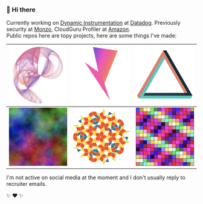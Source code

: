 ### 👋 Hi there

Currently working on [Dynamic Instrumentation](https://www.datadoghq.com/product/dynamic-instrumentation/) at [Datadog](http://github.com/datadog). Previously security at [Monzo](http://github.com/monzo), CloudGuru Profiler at [Amazon](https://github.com/amzn).  
Public repos here are topy projects, here are some things I've made:

| [<img width="256" src="img/many-worlds.png" title="WebGL de Jong attractor made reactive to sound">][many-worlds] | [<img width="256" src="img/entangled.png" title="Simple reactive audio visualisation">][entangled] | [<img width="256" src="img/penrose-triangle.png" title="Glitchy penrose triangle rendered with three.js">][penrose-triangle] |
|:---:|:---:|:---:|
| [<img width="256" src="img/color-automata.png" title="Colourful WASM cellular automaton">][color-automata] | [<img width="256" src="img/penrose-tiling.png" title="Penrose titling generator">][penrose-tiling] | [<img width="256" src="img/256-colors.png" title="Toy shader">][256-colors] |


I'm not active on social media at the moment and I don't usually reply to recruiter emails.

:sparkles: :heart: :sparkles:


[color-automata]: https://cimi.io/color-automata
[256-colors]: https://cimi.io/shaders/#/256-colors
[penrose-triangle]: https://cimi.io/
[penrose-tiling]: https://cimi.io/penrose-tiling
[entangled]: https://cimi.io/entangled
[many-worlds]: https://cimi.io/many-worlds

